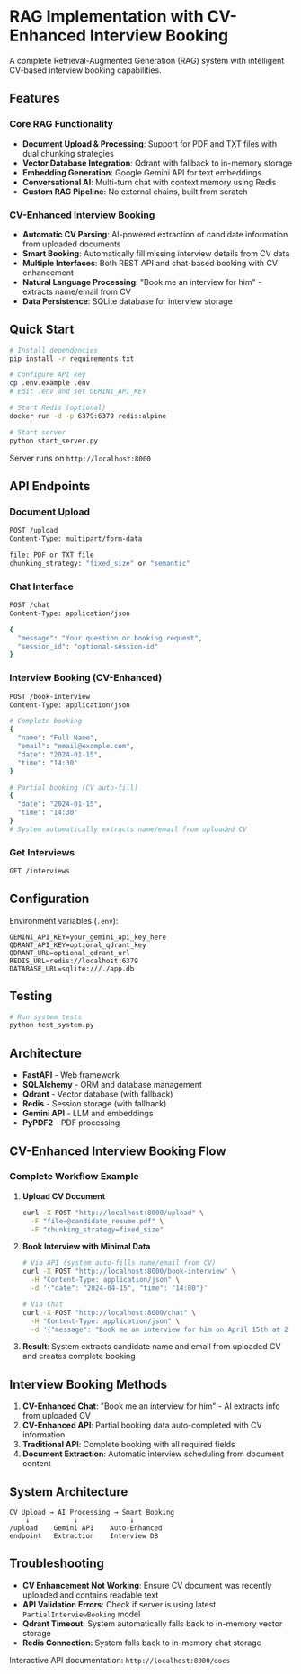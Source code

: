 # RAG Implementation with CV-Enhanced Interview Booking

A complete Retrieval-Augmented Generation (RAG) system with intelligent CV-based interview booking capabilities.

## Features

### Core RAG Functionality
- **Document Upload & Processing**: Support for PDF and TXT files with dual chunking strategies
- **Vector Database Integration**: Qdrant with fallback to in-memory storage
- **Embedding Generation**: Google Gemini API for text embeddings
- **Conversational AI**: Multi-turn chat with context memory using Redis
- **Custom RAG Pipeline**: No external chains, built from scratch

### CV-Enhanced Interview Booking 
- **Automatic CV Parsing**: AI-powered extraction of candidate information from uploaded documents
- **Smart Booking**: Automatically fill missing interview details from CV data
- **Multiple Interfaces**: Both REST API and chat-based booking with CV enhancement
- **Natural Language Processing**: "Book me an interview for him" - extracts name/email from CV
- **Data Persistence**: SQLite database for interview storage

## Quick Start

```bash
# Install dependencies
pip install -r requirements.txt

# Configure API key
cp .env.example .env
# Edit .env and set GEMINI_API_KEY

# Start Redis (optional)
docker run -d -p 6379:6379 redis:alpine

# Start server
python start_server.py
```

Server runs on `http://localhost:8000`

## API Endpoints

### Document Upload
```bash
POST /upload
Content-Type: multipart/form-data

file: PDF or TXT file
chunking_strategy: "fixed_size" or "semantic"
```

### Chat Interface
```bash
POST /chat
Content-Type: application/json

{
  "message": "Your question or booking request",
  "session_id": "optional-session-id"
}
```

### Interview Booking (CV-Enhanced)
```bash
POST /book-interview
Content-Type: application/json

# Complete booking
{
  "name": "Full Name",
  "email": "email@example.com", 
  "date": "2024-01-15",
  "time": "14:30"
}

# Partial booking (CV auto-fill)
{
  "date": "2024-01-15",
  "time": "14:30"
}
# System automatically extracts name/email from uploaded CV
```

### Get Interviews
```bash
GET /interviews
```

## Configuration

Environment variables (`.env`):
```env
GEMINI_API_KEY=your_gemini_api_key_here
QDRANT_API_KEY=optional_qdrant_key
QDRANT_URL=optional_qdrant_url
REDIS_URL=redis://localhost:6379
DATABASE_URL=sqlite:///./app.db
```

## Testing

```bash
# Run system tests
python test_system.py
```

## Architecture

- **FastAPI** - Web framework
- **SQLAlchemy** - ORM and database management
- **Qdrant** - Vector database (with fallback)
- **Redis** - Session storage (with fallback)
- **Gemini API** - LLM and embeddings
- **PyPDF2** - PDF processing

## CV-Enhanced Interview Booking Flow

### Complete Workflow Example

1. **Upload CV Document**
   ```bash
   curl -X POST "http://localhost:8000/upload" \
     -F "file=@candidate_resume.pdf" \
     -F "chunking_strategy=fixed_size"
   ```

2. **Book Interview with Minimal Data**
   ```bash
   # Via API (system auto-fills name/email from CV)
   curl -X POST "http://localhost:8000/book-interview" \
     -H "Content-Type: application/json" \
     -d '{"date": "2024-04-15", "time": "14:00"}'

   # Via Chat
   curl -X POST "http://localhost:8000/chat" \
     -H "Content-Type: application/json" \
     -d '{"message": "Book me an interview for him on April 15th at 2 PM"}'
   ```

3. **Result**: System extracts candidate name and email from uploaded CV and creates complete booking

## Interview Booking Methods

1. **CV-Enhanced Chat**: "Book me an interview for him" - AI extracts info from uploaded CV
2. **CV-Enhanced API**: Partial booking data auto-completed with CV information  
3. **Traditional API**: Complete booking with all required fields
4. **Document Extraction**: Automatic interview scheduling from document content

## System Architecture

```
CV Upload → AI Processing → Smart Booking
    ↓           ↓             ↓
/upload    Gemini API    Auto-Enhanced
endpoint   Extraction    Interview DB
```

## Troubleshooting

- **CV Enhancement Not Working**: Ensure CV document was recently uploaded and contains readable text
- **API Validation Errors**: Check if server is using latest `PartialInterviewBooking` model
- **Qdrant Timeout**: System automatically falls back to in-memory vector storage
- **Redis Connection**: System falls back to in-memory chat storage

Interactive API documentation: `http://localhost:8000/docs`